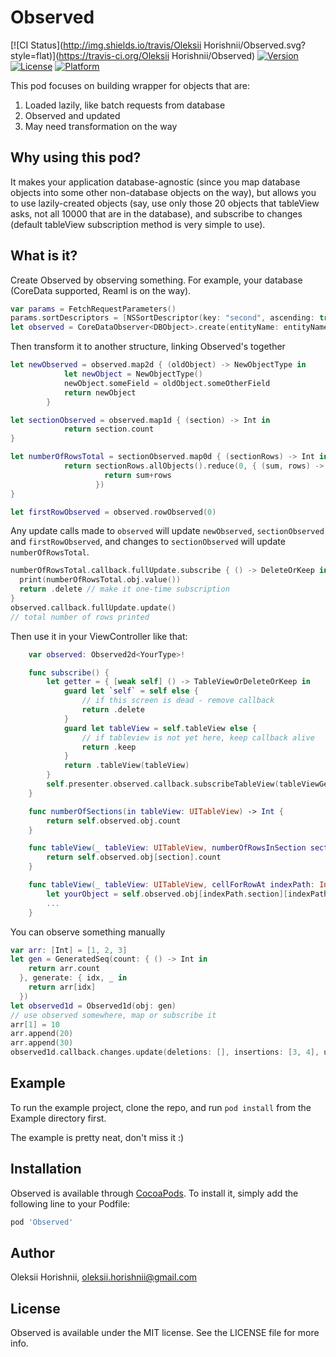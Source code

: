 # Observed

[![CI Status](http://img.shields.io/travis/Oleksii Horishnii/Observed.svg?style=flat)](https://travis-ci.org/Oleksii Horishnii/Observed)
[![Version](https://img.shields.io/cocoapods/v/Observed.svg?style=flat)](http://cocoapods.org/pods/Observed)
[![License](https://img.shields.io/cocoapods/l/Observed.svg?style=flat)](http://cocoapods.org/pods/Observed)
[![Platform](https://img.shields.io/cocoapods/p/Observed.svg?style=flat)](http://cocoapods.org/pods/Observed)

This pod focuses on building wrapper for objects that are:

1. Loaded lazily, like batch requests from database
2. Observed and updated
3. May need transformation on the way

## Why using this pod?

It makes your application database-agnostic (since you map database objects into some other non-database objects on the way), but allows you to use lazily-created objects (say, use only those 20 objects that tableView asks, not all 10000 that are in the database), and subscribe to changes (default tableView subscription method is very simple to use).

## What is it?

Create Observed by observing something. For example, your database (CoreData supported, Reaml is on the way).

```swift
var params = FetchRequestParameters()
params.sortDescriptors = [NSSortDescriptor(key: "second", ascending: true), NSSortDescriptor(key: "someField", ascending: true)]
let observed = CoreDataObserver<DBObject>.create(entityName: entityName, managedObjectContext: context, params: params)
```

Then transform it to another structure, linking Observed's together

```swift
let newObserved = observed.map2d { (oldObject) -> NewObjectType in
            let newObject = NewObjectType()
            newObject.someField = oldObject.someOtherField
            return newObject
        }

let sectionObserved = observed.map1d { (section) -> Int in
            return section.count
}

let numberOfRowsTotal = sectionObserved.map0d { (sectionRows) -> Int in
            return sectionRows.allObjects().reduce(0, { (sum, rows) -> Int in
                     return sum+rows
                   })
}

let firstRowObserved = observed.rowObserved(0)
```

Any update calls made to `observed` will update `newObserved`, `sectionObserved` and `firstRowObserved`, and changes to `sectionObserved` will update `numberOfRowsTotal`.

``` swift
numberOfRowsTotal.callback.fullUpdate.subscribe { () -> DeleteOrKeep in
  print(numberOfRowsTotal.obj.value())
  return .delete // make it one-time subscription
}
observed.callback.fullUpdate.update()
// total number of rows printed
```

Then use it in your ViewController like that:

```swift
    var observed: Observed2d<YourType>!

    func subscribe() {
        let getter = { [weak self] () -> TableViewOrDeleteOrKeep in
            guard let `self` = self else {
                // if this screen is dead - remove callback
                return .delete
            }
            guard let tableView = self.tableView else {
                // if tableview is not yet here, keep callback alive
                return .keep
            }
            return .tableView(tableView)
        }
        self.presenter.observed.callback.subscribeTableView(tableViewGetter: getter)
    }

    func numberOfSections(in tableView: UITableView) -> Int {
        return self.observed.obj.count
    }

    func tableView(_ tableView: UITableView, numberOfRowsInSection section: Int) -> Int {
        return self.observed.obj[section].count
    }

    func tableView(_ tableView: UITableView, cellForRowAt indexPath: IndexPath) -> UITableViewCell {
        let yourObject = self.observed.obj[indexPath.section][indexPath.row]
        ...
    }
```

You can observe something manually

``` swift
var arr: [Int] = [1, 2, 3]
let gen = GeneratedSeq(count: { () -> Int in
    return arr.count
  }, generate: { idx, _ in
    return arr[idx]
  })
let observed1d = Observed1d(obj: gen)
// use observed somewhere, map or subscribe it
arr[1] = 10
arr.append(20)
arr.append(30)
observed1d.callback.changes.update(deletions: [], insertions: [3, 4], updates: [1])
```

## Example

To run the example project, clone the repo, and run `pod install` from the Example directory first.

The example is pretty neat, don't miss it :)

## Installation

Observed is available through [CocoaPods](http://cocoapods.org). To install
it, simply add the following line to your Podfile:

```ruby
pod 'Observed'
```

## Author

Oleksii Horishnii, oleksii.horishnii@gmail.com

## License

Observed is available under the MIT license. See the LICENSE file for more info.
